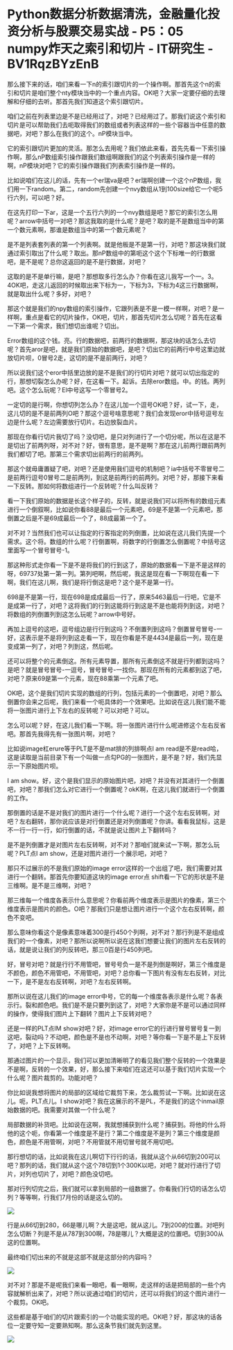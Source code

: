 # Python数据分析数据清洗，金融量化投资分析与股票交易实战 - P5：05 numpy炸天之索引和切片 - IT研究生 - BV1RqzBYzEnB

那么接下来的话，咱们来看一下n的索引跟切片的一个操作啊。那首先这个n的索引和切片是咱们整个nty模块当中的一个重点内容。OK吧？大家一定要仔细的去理解和仔细的去听。那首先我们知道这个索引跟切片。

咱们之前在列表里边是不是已经用过了，对吧？已经用过了。那我们说这个索引和切片是可以帮助我们去呃取得我们的数组或者列表这样的一些个容器当中任意的数据吧，对吧？那么在我们的这个。nP模块当中。

它的索引跟切片更加的灵活。那怎么去用呢？我们依此来看，首先先看一下索引操作啊，那么nP数组索引操作跟我们数组啊跟我们的这个列表索引操作是一样的啊，nP模块对吧？它的索引操作跟我们列表索引操作是一样的。

比如说咱们在这儿的话，先有一个er瑞va是吧？er瑞啊创建一个这个nP数组，我们用一下random。第二，random先创建一个nvy数组从1到100size给它一个呃5行六列，可以吧？好。

在这先打印一下ar，这是一个五行六列的一个nvy数组是吧？那它的索引怎么用呢？arrow中括号一对吧？那这我取的是什么呢？是吧？取的是不是数组当中的第一个数元素啊，那谁是数组当中的第一个数元素呢？

是不是列表套列表的第一个列表啊。就是他板是不是第一行，对吧？那这块我们就通过索引取出了什么呢？取出。那nP数组中的第呃这个这个下标唯一的行数据吧，是不是呢？总你这返回的是不是行数据，对吧？

这取的是不是单行嘛，是吧？那想取多行怎么办？你看在这儿我写一个一。3。4OK吧，走这儿返回的时候取出来下标为一，下标为3，下标为4这三行数据啊，就是取出什么呢？多好，对吧？

那这个就是我们的npy数组的索引操作，它跟列表是不是一模一样啊，对吧？是一样啊，重点是看它的切片操作，OK吧，切片，那首先切片怎么切呢？首先在这看一下第一个需求，我们想切出谁呢？切出。

Error数组的这个钱。亮。行的数据吧，前两行的数据啊，那这块的话怎么去切呢？首先aror是吧，就是我们原始的数据吧，是吧？切出它的前两行中号这里边就放切片呗，0冒号2走，这切的是不是前两行，对吧？

所以说我们这个eror中括里边放的是不是我们的行切片对吧？就可以切出指定的行，那想切裂怎么办呢？好，在这看一下。起诉。去除eror数组。中。的钱。两列吧。这个怎么玩呢？El中号这写一个零冒号2。

一定切的是行啊，你想切列怎么办？在这儿加一个逗号OK吧？好，试一下，走，这儿切的是不是前两列O吧？那这个逗号啥意思呢？我们会发现eror中括号逗号左边是什么呢？左边需要放行切片。右边放裂血片。

那现在你看行切片我切了吗？没切吧，是只对列进行了一个切分呢，所以在这是不是切出了前两列呀，对不对？好，很有意思，是不是啊？那在这儿前两行跟前两列我们都切了吧。那第三个需求切出前两行的前两列。

那这个就毋庸置疑了吧，对吧？还是使用我们逗号的机制吧？ia中括号不零冒号二是前两行逗号0冒号二是前两列，到这是前两行的前两列。对吧？好，那接下来看一下反转。那如何将数组进行一个反转呢？什么叫反转？

看一下我们原始的数据是长这个样子的，反转，就是说我们可以将所有的数组元素进行一个倒叙啊，比如说你看88是最后一个元素吧，69是不是第一个元素吧，那倒置之后是不是69成最后一个了，88成最第一个了。

对不对？当然我们也可以让指定的行客指定的列倒置，比如说在这儿我们先提一个需求。这个将。数组的什么呢？行倒置啊，将数字的行倒置怎么倒置呢？中括号这里面写一个冒号冒号-1。

那这种形式走你看一下是不是将我们的行到这了，原始的数据看一下是不是这样的呀，69737处第一第一列。第列吧啊，然后呢，我这是现在看一下啊现在看一下啊，我们在这儿啊，我们是将行倒这是吧？这个是不是第一行。

698是不是第一行，现在698是成成最后一行了，原来5463最后一行吧，它是不是成第一行了，对吧？这将我们的行到这能将行到这是不是也能将列到这，对吧？将数组的列倒置列到这怎么玩呢？arrow中号好。

再加上逗号的这吧，逗号组边是行行到这吗？不倒置列到这吗？倒置冒号冒号-一好，这表示是不是将列到这走看一下，现在你看是不是4434是最后一列，现在是变成第一列了，对吧？列到这，然后呢。

还可以将整个的元素倒这。所有元素导置，那所有元素倒这不就是行列都到这吗？是吧？就是冒号冒号-一逗号，冒号冒号-一找你。那现在所有的元素都到这了吧，对吧？原来69是第一个元素，现在88乘第一个元素了吧。

OK吧，这个是我们切片实现的数组的行列，包括元素的一个倒置吧，对吧？那么倒置你会来之后呢，我们来看一个呃具体的一个效果吧。比如说在这儿我们能不能将一张图片进行上下左右的反转呢？可以对吧？可以。

怎么可以呢？好，在这儿我们看一下啊。将一张图片进行什么呢进修这个左右反省吧。那首先我得先有一张图片啊，对吧？

比如说image杠erure等于PLT是不是mat排的列排啊点I am read是不是read哈，这是读取是当前目录下有一个叫做一点勾PG的一张图片，是不是？好，我们先显示一下原始图片呗。

I am show。好，这个是我们显示的原始图片吧，对吧？并没有对其进行一个倒置吧，对吧？那我们怎么对它进行一个倒置呢？okK啊，在这儿我们就进行一个倒置的工作。

那倒置的话是不是对我们的图片进行一个什么呢？进行一个这个左右反转啊，对吧？左右翻转，那你说应该是对行倒置还是对列倒置呢？你讲。看看我鼠标，这是不一行一行一行，如行倒置的话，不就是说让图片上下翻转吗？

是不是列倒置才是对图片左右反转啊，对不对？那咱们就来试一下啊，那怎么玩呢？PLT点I am show，还是对图片进行一个展示吧，对吧？

那只不过展示的不是我们原始的image error这样的一个出组了吧，我们需要对其进行一个翻转。那首先你要知道这块的image error点 shift看一下它的形状是不是三维啊。是不是三维啊，对吧？

那三维每一个维度各表示什么意思呢？你看前两个维度表示是图片的像素，第三个维度表示是图片的颜色。O吧？那我们只是想让图片进行一个这个左右反转啊，颜色不变吧。

那么意味你看这个是像素意味着300是行450个列啊，对不对？那行列是不是组成我们的一个像素，对吧？那所以说啊所以说在这我们想要让我们的图片左右反转的话，就是说让我们的列反转吧，那三0百是行450列吧。

好，冒号对吧？就是行行不用管吧，冒号号负一是不是列倒是啊好，第三个维度是不颜色，颜色不用管吧，不用管吧，对吧？总你看一下图片有没有左右反转，对比一下，是不是左右反转啊，对吧？左右反转啊。

那所以说在这儿我们的image error中号，它的每一个维度各表示是什么呢？各表示行。裂和颜色吧。我们是不是只要列到这了，对吧？大家你是不是可以通过同样的操作，使得我们图片上下翻转？图片上下反转对吧？

还是一样的PLT点IM show对吧？好，对image error它的行进行冒号冒号复一到这吧，裂动吗？不动吧，颜色是不是也不动啊，对吧？等你看一下是不是上下反转了，对吧？上下反转啊。

那通过图片的一个显示，我们可以更加清晰明了的看见我们整个反转的一个效果是不是啊，反转的一个效果，好，那么接下来咱们在这还可以基于我们切片实现一个什么呢？图片裁剪的。功能对吧？

你比如说我想将图片的局部的区域给它裁剪下来，怎么裁剪试一下啊。比如说在这儿。呃，PLT点儿。I show对吧？我在这展示的不是PL，不是我们的这个inmail原始数据的吧。我需要对其做一个什么呢？

局部数据的补货吧。比如说在这啊，我就想捕获到什么呢？捕获到。将他的什么将他的这个呃，你看第一个维度是不是行？第二个维度是不是列？第三个维度是颜色，颜色是不用管啊，对吧？不用管就不用切冒号就不用切吧。

那行想切的话，比如说我在这儿啊切下行行的话，我就从这个从66切到200可以吧？那列的话，我们就从这个这个78切到1个300K以吧，对吧？就对行进行了切片，对列也切片了，对吧？颜色没切吧。

那对行列切完之后，我们就可以拿到局部的一组数据了。你看我们行切的话怎么切列？等等啊，行我们7月份的话是这么切的。



![](img/f4295393e0a015b3f415c8e50d86c6a5_1.png)

行是从66切到280，66是哪儿啊？大是这吧，就从这儿。7到200的位置。对吧列怎么切断？列是不是从787到300啊，78是哪儿？大概是这的位置吧。切到300从这的位置啊。

最终咱们切出来的不就是这部不就是这部分的内容吗？

![](img/f4295393e0a015b3f415c8e50d86c6a5_3.png)

对不对？那是不是呢我们来看一眼吧，看一眼啊，走这样的话是把局部的一些个内容就解析出来了，对吧？所以说通过咱们的切片，还可以将我们的这个图片进行一个裁剪。OK吧。

这些都是基于咱们的切片跟索引的一个功能实现的吧。OK吧？好，那这块的话各位一定要守知一定要熟知啊。那么这条节我们就先到这里。



![](img/f4295393e0a015b3f415c8e50d86c6a5_5.png)